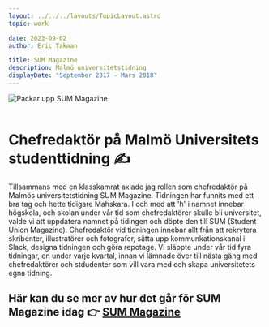 ```yaml
---
layout: ../../../layouts/TopicLayout.astro
topic: work

date: 2023-09-02
author: Eric Takman

title: SUM Magazine
description: Malmö universitetstidning
displayDate: "September 2017 - Mars 2018"
---
```


<div class="h-56 w-full pb-2">
	<img src="/images/sum.png" alt="Packar upp SUM Magazine" class="object-none h-full w-fit rounded-xl">
</div>

<br />

# Chefredaktör på Malmö Universitets studenttidning ✍

Tillsammans med en klasskamrat axlade jag rollen som chefredaktör på Malmös universitetstidning SUM Magazine. Tidningen har funnits med ett bra tag och hette tidigare Mahskara. I och med att 'h' i namnet innebar högskola, och skolan under vår tid som chefredaktörer skulle bli universitet, valde vi att uppdatera namnet på tidingen och döpte den till SUM (Student Union Magazine). Chefredaktör vid tidningen innebar allt från att rekrytera skribenter, illustratörer och fotografer, sätta upp kommunkationskanal i Slack, designa tidningen och göra repotage. Vi släppte under vår tid fyra tidningar, en under varje kvartal, innan vi lämnade över till nästa gäng med chefredaktörer och stdudenter som vill vara med och skapa universitetets egna tidning.

<div class="pt-2"></div>

## Här kan du se mer av hur det går för SUM Magazine idag 👉 [SUM Magazine](https://www.instagram.com/sum_magazine/)
